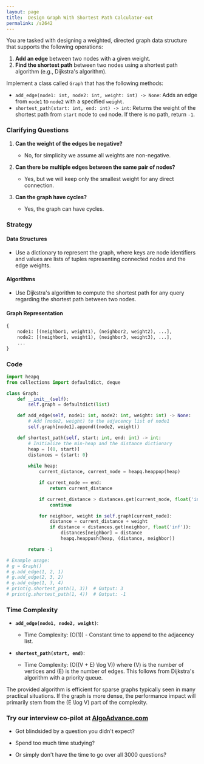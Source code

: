 ```yaml
---
layout: page
title:  Design Graph With Shortest Path Calculator-out
permalink: /s2642
---
```


You are tasked with designing a weighted, directed graph data structure that supports the following operations:

1. **Add an edge** between two nodes with a given weight.
2. **Find the shortest path** between two nodes using a shortest path algorithm (e.g., Dijkstra's algorithm).

Implement a class called `Graph` that has the following methods:
- `add_edge(node1: int, node2: int, weight: int) -> None`: Adds an edge from `node1` to `node2` with a specified `weight`.
- `shortest_path(start: int, end: int) -> int`: Returns the weight of the shortest path from `start` node to `end` node. If there is no path, return `-1`.

### Clarifying Questions

1. **Can the weight of the edges be negative?**
   - No, for simplicity we assume all weights are non-negative.

2. **Can there be multiple edges between the same pair of nodes?**
   - Yes, but we will keep only the smallest weight for any direct connection.

3. **Can the graph have cycles?**
   - Yes, the graph can have cycles.

### Strategy

#### Data Structures
- Use a dictionary to represent the graph, where keys are node identifiers and values are lists of tuples representing connected nodes and the edge weights.

#### Algorithms
- Use Dijkstra's algorithm to compute the shortest path for any query regarding the shortest path between two nodes.

#### Graph Representation
```python
{
    node1: [(neighbor1, weight1), (neighbor2, weight2), ...],
    node2: [(neighbor1, weight1), (neighbor3, weight3), ...],
    ...
}
```

### Code

```python
import heapq
from collections import defaultdict, deque

class Graph:
    def __init__(self):
        self.graph = defaultdict(list)

    def add_edge(self, node1: int, node2: int, weight: int) -> None:
        # Add (node2, weight) to the adjacency list of node1
        self.graph[node1].append((node2, weight))

    def shortest_path(self, start: int, end: int) -> int:
        # Initialize the min-heap and the distance dictionary
        heap = [(0, start)]
        distances = {start: 0}
        
        while heap:
            current_distance, current_node = heapq.heappop(heap)

            if current_node == end:
                return current_distance

            if current_distance > distances.get(current_node, float('inf')):
                continue

            for neighbor, weight in self.graph[current_node]:
                distance = current_distance + weight
                if distance < distances.get(neighbor, float('inf')):
                    distances[neighbor] = distance
                    heapq.heappush(heap, (distance, neighbor))

        return -1

# Example usage:
# g = Graph()
# g.add_edge(1, 2, 1)
# g.add_edge(2, 3, 2)
# g.add_edge(1, 3, 4)
# print(g.shortest_path(1, 3))  # Output: 3
# print(g.shortest_path(1, 4))  # Output: -1
```

### Time Complexity

- **`add_edge(node1, node2, weight)`**:
  - Time Complexity: \(O(1)\) - Constant time to append to the adjacency list.

- **`shortest_path(start, end)`**: 
  - Time Complexity: \(O((V + E) \log V)\) where \(V\) is the number of vertices and \(E\) is the number of edges. This follows from Dijkstra's algorithm with a priority queue.

The provided algorithm is efficient for sparse graphs typically seen in many practical situations. If the graph is more dense, the performance impact will primarily stem from the \(E \log V\) part of the complexity.


### Try our interview co-pilot at [AlgoAdvance.com](https://algoAdvance.com)

- Got blindsided by a question you didn't expect?

- Spend too much time studying?

- Or simply don't have the time to go over all 3000 questions?

